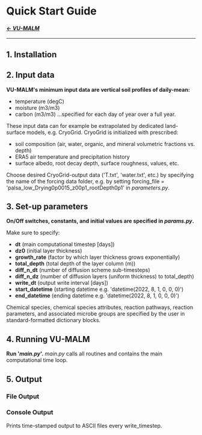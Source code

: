 
# Quick Start Guide

#### _[&larr; VU-MALM](vu_malm.md)_

---

## 1. Installation

## 2. Input data

**VU-MALM's minimum input data are vertical soil profiles of daily-mean:** 
- temperature (degC)
- moisture (m3/m3)
- carbon (m3/m3)
...specified for each day of year over a full year.

These input data can for example be extrapolated by dedicated land-surface models, e.g. CryoGrid.
CryoGrid is initialized with prescribed:
- soil composition (air, water, organic, and mineral volumetric fractions vs. depth)
- ERA5 air temperature and precipitation history
- surface albedo, root decay depth, surface roughness, values, etc.

Choose desired CryoGrid-output data ('T.txt', 'water.txt', etc.) by specifying the name of the forcing data folder, e.g. by setting forcing_file = 'palsa_low_Drying0p0015_z00p1_rootDepth0p1' in _parameters.py_.

## 3. Set-up parameters

**On/Off switches, constants, and initial values are specified in _params.py_.**

Make sure to specify:
  - **dt** (main computational timestep [days])
  - **dz0** (initial layer thickness)
  - **growth_rate** (factor by which layer thickness grows exponentially)
  - **total_depth** (total depth of the layer column (m))
  - **diff_n_dt** (number of diffusion scheme sub-timesteps)
  - **diff_n_dz** (number of diffusion layers (uniform thickness) to total_depth)
  - **write_dt** (output write interval [days])
  - **start_datetime** (starting datetime e.g. 'datetime(2022, 8, 1, 0, 0, 0)')
  - **end_datetime** (ending datetime e.g. 'datetime(2022, 8, 1, 0, 0, 0)')

Chemical species, chemical species attributes, reaction pathways, reaction parameters, and associated microbe groups are specified by the user in standard-formatted dictionary blocks.

## 4. Running VU-MALM

**Run '_main.py_'.** 
_main.py_ calls all routines and contains the main computational time loop.

## 5. Output

  ### File Output

  ### Console Output

  Prints time-stamped output to ASCII files every write_timestep.
